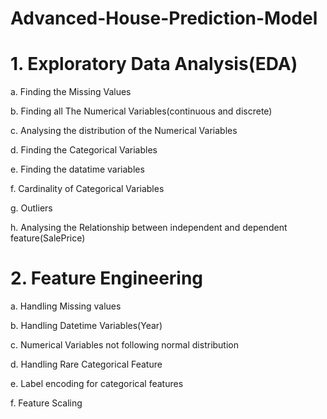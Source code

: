# Advanced-House-Prediction-Model

# 1. Exploratory Data Analysis(EDA)

a. Finding the Missing Values

b. Finding all The Numerical Variables(continuous and discrete)

c. Analysing the distribution of the Numerical Variables

d. Finding the Categorical Variables

e. Finding the datatime variables

f. Cardinality of Categorical Variables

g. Outliers

h. Analysing the Relationship between independent and dependent feature(SalePrice)

# 2. Feature Engineering

a. Handling Missing values

b. Handling Datetime Variables(Year)

c. Numerical Variables not following normal distribution

d. Handling Rare Categorical Feature

e. Label encoding for categorical features

f. Feature Scaling
